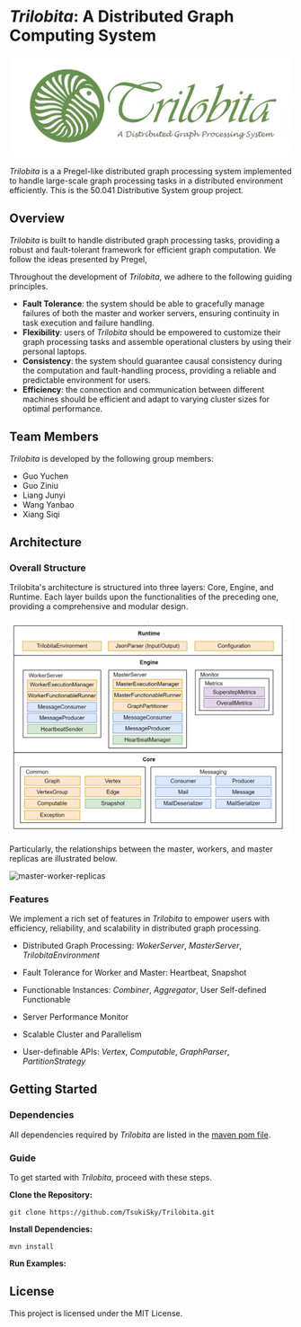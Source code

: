 # *Trilobita*: A Distributed Graph Computing System
![logo.png](docs\graph\logo.png)

*Trilobita* is a a Pregel-like distributed graph processing system implemented to handle large-scale graph processing tasks in a distributed environment efficiently. This is the 50.041 Distributive System group project.

## Overview

*Trilobita* is built to handle distributed graph processing tasks, providing a robust and fault-tolerant framework for efficient graph computation. We follow the ideas presented by Pregel, 

Throughout the development of *Trilobita*, we adhere to the following guiding principles.

* **Fault Tolerance**: the system should be able to gracefully manage failures of both the master and worker servers, ensuring continuity in task execution and failure handling.
* **Flexibility**: users of *Trilobita* should be empowered to customize their graph processing tasks and assemble operational clusters by using their personal laptops.
* **Consistency**: the system should guarantee causal consistency during the computation and fault-handling process, providing a reliable and predictable environment for users.
* **Efficiency**: the connection and communication between different machines should be efficient and adapt to varying cluster sizes for optimal performance.

## Team Members

*Trilobita* is developed by the following group members:

- Guo Yuchen
- Guo Ziniu
- Liang Junyi
- Wang Yanbao
- Xiang Siqi

## Architecture

### Overall Structure

Trilobita's architecture is structured into three layers: Core, Engine, and Runtime. Each layer builds upon the functionalities of the preceding one, providing a comprehensive and modular design.

![architecture](.\docs\graph\architecture.png)

Particularly, the relationships between the master, workers, and master replicas are illustrated below.

![master-worker-replicas](F:\Trilobita\docs\graph\master-worker-replicas.png)

### Features

We implement a rich set of features in *Trilobita* to empower users with efficiency, reliability, and scalability in distributed graph processing.

* Distributed Graph Processing: *WokerServer*, *MasterServer*, *TrilobitaEnvironment*

* Fault Tolerance for Worker and Master: Heartbeat, Snapshot

* Functionable Instances: *Combiner*, *Aggregator*, User Self-defined Functionable

* Server Performance Monitor

* Scalable Cluster and Parallelism

* User-definable APIs: *Vertex*, *Computable*, *GraphParser*, *PartitionStrategy*

## Getting Started

### Dependencies

All dependencies required by *Trilobita* are listed in the  [maven pom file](https://github.com/TsukiSky/Trilobita/blob/main/pom.xml).

### Guide

To get started with *Trilobita*, proceed with these steps.

**Clone the Repository:**

```
git clone https://github.com/TsukiSky/Trilobita.git
```

**Install Dependencies:**

```
mvn install
```

**Run Examples:**



## License

This project is licensed under the MIT License.
